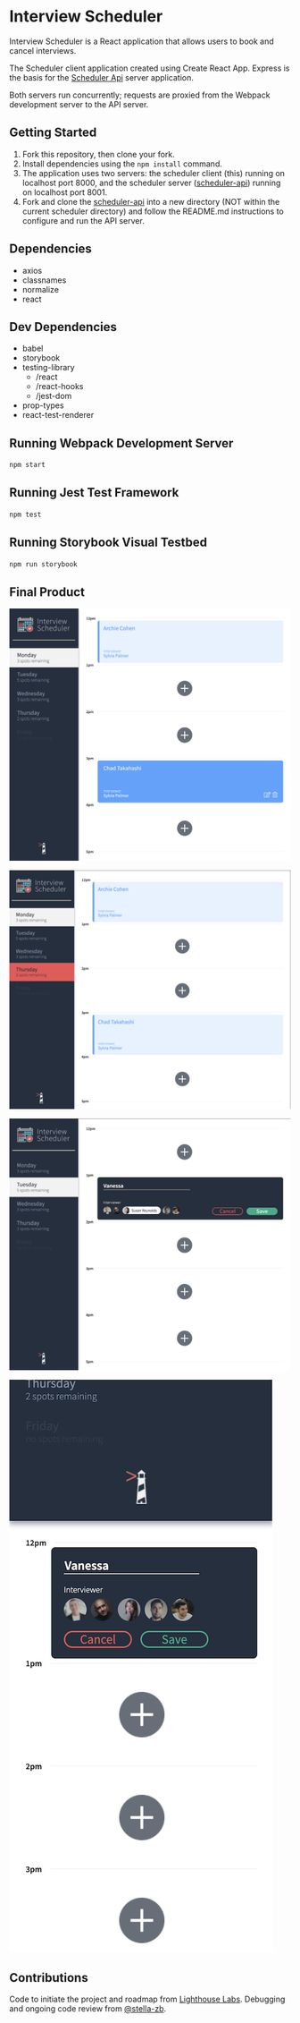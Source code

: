 # Interview Scheduler

Interview Scheduler is a React application that allows users to book and cancel interviews. 

The Scheduler client application created using Create React App. Express is the basis for the [Scheduler Api](https://github.com/vkro/scheduler-api) server application.

Both servers run concurrently; requests are proxied from the Webpack development server to the API server.

## Getting Started

1. Fork this repository, then clone your fork.
2. Install dependencies using the `npm install` command.
3. The application uses two servers: the scheduler client (this) running on localhost port 8000, and the scheduler server ([scheduler-api](https://github.com/vkro/scheduler-api)) running on localhost port 8001.
4. Fork and clone the [scheduler-api](https://github.com/vkro/scheduler-api) into a new directory (NOT within the current scheduler directory) and follow the README.md instructions to configure and run the API server.

## Dependencies
- axios
- classnames
- normalize
- react

## Dev Dependencies
- babel
- storybook
- testing-library
  -  /react
  -  /react-hooks
  -  /jest-dom
- prop-types
- react-test-renderer

## Running Webpack Development Server

```sh
npm start
```

## Running Jest Test Framework

```sh
npm test
```

## Running Storybook Visual Testbed

```sh
npm run storybook
```
## Final Product
![Schedule - appointment hover](https://github.com/vkro/scheduler/blob/master/docs/schedule-appointment-hover.png?raw=true)

![Schedule - hover](https://github.com/vkro/scheduler/blob/master/docs/schedule-hover.png?raw=true)

![Appointment form](https://github.com/vkro/scheduler/blob/master/docs/appointment-form.png?raw=true)

![Scheduler - mobile](https://github.com/vkro/scheduler/blob/master/docs/scheduler-mobile.png?raw=true)



## Contributions
Code to initiate the project and roadmap from [Lighthouse Labs](https://www.lighthouselabs.ca/). Debugging and ongoing code review from [@stella-zb](https://github.com/stella-zb). 